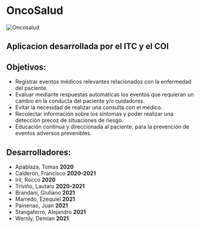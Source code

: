 # OncoSalud

![Oncosalud](icon/Logo_Oncosalud_mediano.png)

## Aplicacion desarrollada por el ITC y el COI

## Objetivos:
- Registrar eventos médicos relevantes relacionados con la enfermedad del paciente.
- Evaluar mediante respuestas automáticas los eventos que requieran un cambio en la conducta del paciente y/o cuidadores.
- Evitar la necesidad de realizar una consulta con el médico.
- Recolectar información sobre los síntomas y poder realizar una detección precoz de situaciones de riesgo.
- Educación continua y direccionada al paciente, para la prevención de eventos adversos prevenibles.

## Desarrolladores:

- Apablaza, Tomas **2020**
- Calderon, Francisco **2020-2021**
- Iril, Rocco **2020**
- Triviño, Lautaro **2020-2021**
- Brandani, Giuliano **2021** 
- Marredo, Ezequiel **2021**
- Painenao, Juan **2021**
- Stangaferro, Alejandro **2021**
- Wernly, Demian **2021**
